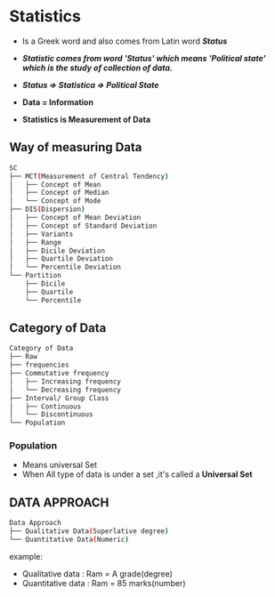 # Statistics
- Is a Greek word and also comes from Latin word ***Status***

- ***Statistic comes from word 'Status' which means 'Political state' which is the study of collection of data.***

- ***Status => Statistica => Political State***

- **Data = Information**

- **Statistics is Measurement of Data**

## Way of measuring Data

```bash
SC
├── MCT(Measurement of Central Tendency)
│   ├── Concept of Mean
│   ├── Concept of Median
│   └── Concept of Mode
├── DIS(Dispersion)
│   ├── Concept of Mean Deviation
│   ├── Concept of Standard Deviation
│   ├── Variants
│   ├── Range
│   ├── Dicile Deviation
│   ├── Quartile Deviation
│   └── Percentile Deviation
└── Partition
    ├── Dicile
    ├── Quartile
    └── Percentile

```

## Category of Data

```bash
Category of Data
├── Raw
├── frequencies
├── Commutative frequency
│   ├── Increasing frequency
│   └── Decreasing frequency
├── Interval/ Group Class
│   ├── Continuous
│   └── Discontinuous
└── Population
```

### Population
- Means universal Set
- When All type of data is under a set ,it's called a **Universal Set**

## DATA APPROACH 

```bash
Data Approach
├── Qualitative Data(Superlative degree)
└── Quantitative Data(Numeric)
```

example:
- Qualitative data : Ram = A grade(degree)
- Quantitative data : Ram = 85 marks(number)
